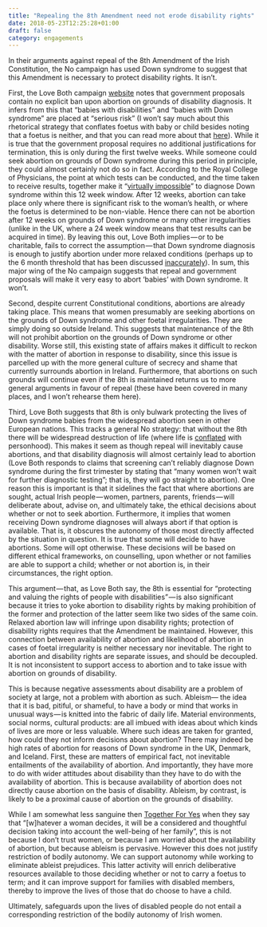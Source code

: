 ```yaml
---
title: "Repealing the 8th Amendment need not erode disability rights"
date: 2018-05-23T12:25:28+01:00
draft: false
category: engagements
---
```

In their arguments against repeal of the 8th Amendment of the Irish Constitution, the No campaign has used Down syndrome to suggest that this Amendment is necessary to protect disability rights. It isn’t.

First, the Love Both campaign [website](https://loveboth.ie/in-britain-90-of-babies-diagnosed-with-down-syndrome-are-aborted/) notes that government proposals contain no explicit ban upon abortion on grounds of disability diagnosis. It infers from this that “babies with disabilities” and “babies with Down syndrome” are placed at “serious risk” (I won’t say much about this rhetorical strategy that conflates foetus with baby or child besides noting that a foetus is neither, and that you can read more about that [here](http://www.ucd.ie/cepl/the8th/resourcesforvoters/imagesofmothersandbabies/)). While it is true that the government proposal requires no additional justifications for termination, this is only during the first twelve weeks. While someone could seek abortion on grounds of Down syndrome during this period in principle, they could almost certainly not do so in fact. According to the Royal College of Physicians, the point at which tests can be conducted, and the time taken to receive results, together make it “[virtually impossible](https://www.rte.ie/news/ireland/2018/0129/936853-down-syndrome/)” to diagnose Down syndrome within this 12 week window. After 12 weeks, abortion can take place only where there is significant risk to the woman’s health, or where the foetus is determined to be non-viable. Hence there can not be abortion after 12 weeks on grounds of Down syndrome or many other irregularities (unlike in the UK, where a 24 week window means that test results can be acquired in time). By leaving this out, Love Both implies — or to be charitable, fails to correct the assumption — that Down syndrome diagnosis is enough to justify abortion under more relaxed conditions (perhaps up to the 6 month threshold that has been discussed [inaccurately](https://www.irishtimes.com/news/politics/abortion-referendum/fact-check-will-abortion-be-legalised-up-to-the-sixth-month-of-pregnancy-1.3488418)). In sum, this major wing of the No campaign suggests that repeal and government proposals will make it very easy to abort ‘babies’ with Down syndrome. It won’t.

Second, despite current Constitutional conditions, abortions are already taking place. This means that women presumably are seeking abortions on the grounds of Down syndrome and other foetal irregularities. They are simply doing so outside Ireland. This suggests that maintenance of the 8th will not prohibit abortion on the grounds of Down syndrome or other disability. Worse still, this existing state of affairs makes it difficult to reckon with the matter of abortion in response to disability, since this issue is parcelled up with the more general culture of secrecy and shame that currently surrounds abortion in Ireland. Furthermore, that abortions on such grounds will continue even if the 8th is maintained returns us to more general arguments in favour of repeal (these have been covered in many places, and I won’t rehearse them here).

Third, Love Both suggests that 8th is only bulwark protecting the lives of Down syndrome babies from the widespread abortion seen in other European nations. This tracks a general No strategy: that without the 8th there will be widespread destruction of life (where life is [conflated](https://abebabirhane.wordpress.com/2018/05/20/a-foetus-is-not-a-person/) with personhood). This makes it seem as though repeal will inevitably cause abortions, and that disability diagnosis will almost certainly lead to abortion (Love Both responds to claims that screening can’t reliably diagnose Down syndrome during the first trimester by stating that “many women won’t wait for further diagnostic testing”; that is, they will go straight to abortion). One reason this is important is that it sidelines the fact that where abortions are sought, actual Irish people — women, partners, parents, friends — will deliberate about, advise on, and ultimately take, the ethical decisions about whether or not to seek abortion. Furthermore, it implies that women receiving Down syndrome diagnoses will always abort if that option is available. That is, it obscures the autonomy of those most directly affected by the situation in question. It is true that some will decide to have abortions. Some will opt otherwise. These decisions will be based on different ethical frameworks, on counselling, upon whether or not families are able to support a child; whether or not abortion is, in their circumstances, the right option.

This argument — that, as Love Both say, the 8th is essential for “protecting and valuing the rights of people with disabilities” — is also significant because it tries to yoke abortion to disability rights by making prohibition of the former and protection of the latter seem like two sides of the same coin. Relaxed abortion law will infringe upon disability rights; protection of disability rights requires that the Amendment be maintained. However, this connection between availability of abortion and likelihood of abortion in cases of foetal irregularity is neither necessary nor inevitable. The right to abortion and disability rights are separate issues, and should be decoupled. It is not inconsistent to support access to abortion and to take issue with abortion on grounds of disability.

This is because negative assessments about disability are a problem of society at large, not a problem with abortion as such. Ableism— the idea that it is bad, pitiful, or shameful, to have a body or mind that works in unusual ways — is knitted into the fabric of daily life. Material environments, social norms, cultural products: are all imbued with ideas about which kinds of lives are more or less valuable. Where such ideas are taken for granted, how could they not inform decisions about abortion? There may indeed be high rates of abortion for reasons of Down syndrome in the UK, Denmark, and Iceland. First, these are matters of empirical fact, not inevitable entailments of the availability of abortion. And importantly, they have more to do with wider attitudes about disability than they have to do with the availability of abortion. This is because availability of abortion does not directly cause abortion on the basis of disability. Ableism, by contrast, is likely to be a proximal cause of abortion on the grounds of disability.

While I am somewhat less sanguine then [Together For Yes](https://www.togetherforyes.ie/the-facts/your-questions-on-the-referendum/will-disability-be-a-ground-for-abortion/) when they say that “[w]hatever a woman decides, it will be a considered and thoughtful decision taking into account the well-being of her family”, this is not because I don’t trust women, or because I am worried about the availability of abortion, but because ableism is pervasive. However this does not justify restriction of bodily autonomy. We can support autonomy while working to eliminate ableist prejudices. This latter activity will enrich deliberative resources available to those deciding whether or not to carry a foetus to term; and it can improve support for families with disabled members, thereby to improve the lives of those that do choose to have a child.

Ultimately, safeguards upon the lives of disabled people do not entail a corresponding restriction of the bodily autonomy of Irish women.